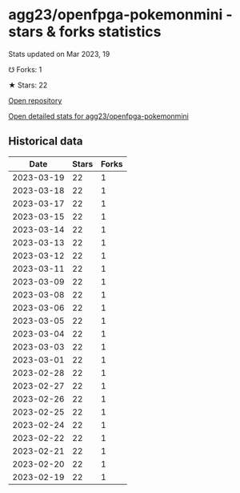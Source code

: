 # agg23/openfpga-pokemonmini - stars & forks statistics

Stats updated on Mar 2023, 19

☋ Forks: 1

★ Stars: 22

[Open repository](https://github.com/agg23/openfpga-pokemonmini)

[Open detailed stats for agg23/openfpga-pokemonmini](https://reviewgithub.com/rep/agg23/openfpga-pokemonmini)

## Historical data
| Date | Stars | Forks |
|------|-------|-------|
| 2023-03-19 | 22 | 1 | 
| 2023-03-18 | 22 | 1 | 
| 2023-03-17 | 22 | 1 | 
| 2023-03-15 | 22 | 1 | 
| 2023-03-14 | 22 | 1 | 
| 2023-03-13 | 22 | 1 | 
| 2023-03-12 | 22 | 1 | 
| 2023-03-11 | 22 | 1 | 
| 2023-03-09 | 22 | 1 | 
| 2023-03-08 | 22 | 1 | 
| 2023-03-06 | 22 | 1 | 
| 2023-03-05 | 22 | 1 | 
| 2023-03-04 | 22 | 1 | 
| 2023-03-03 | 22 | 1 | 
| 2023-03-01 | 22 | 1 | 
| 2023-02-28 | 22 | 1 | 
| 2023-02-27 | 22 | 1 | 
| 2023-02-26 | 22 | 1 | 
| 2023-02-25 | 22 | 1 | 
| 2023-02-24 | 22 | 1 | 
| 2023-02-22 | 22 | 1 | 
| 2023-02-21 | 22 | 1 | 
| 2023-02-20 | 22 | 1 | 
| 2023-02-19 | 22 | 1 | 

